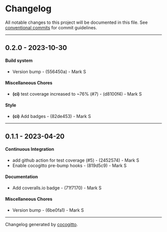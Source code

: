 # Changelog
All notable changes to this project will be documented in this file. See [conventional commits](https://www.conventionalcommits.org/) for commit guidelines.

- - -
## 0.2.0 - 2023-10-30
#### Build system
- Version bump - (556450a) - Mark S
#### Miscellaneous Chores
- **(ci)** test coverage increased to ~76% (#7) - (d8100f4) - Mark S
#### Style
- **(ci)** Add badges - (82de453) - Mark S

- - -

## 0.1.1 - 2023-04-20
#### Continuous Integration
- add github action for test coverage (#5) - (2452574) - Mark S
- Enable cocogitto pre-bump hooks - (819d5c9) - Mark S
#### Documentation
- Add coveralls.io badge - (71f7170) - Mark S
#### Miscellaneous Chores
- Version bump - (6be0fa1) - Mark S

- - -

Changelog generated by [cocogitto](https://github.com/cocogitto/cocogitto).